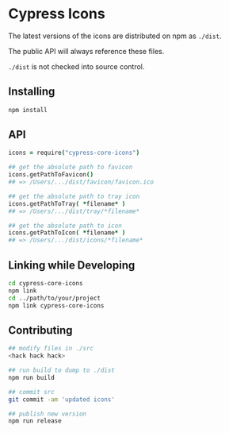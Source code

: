 # Cypress Icons

The latest versions of the icons are distributed on npm as `./dist`.

The public API will always reference these files.

`./dist` is not checked into source control.

## Installing

```bash
npm install
```

## API

```coffeescript
icons = require("cypress-core-icons")

## get the absolute path to favicon
icons.getPathToFavicon()
## => /Users/.../dist/favicon/favicon.ico

## get the absolute path to tray icon
icons.getPathToTray( *filename* )
## => /Users/.../dist/tray/*filename*

## get the absolute path to icon
icons.getPathToIcon( *filename* )
## => /Users/.../dist/icons/*filename*
```

## Linking while Developing

```bash
cd cypress-core-icons
npm link
cd ../path/to/your/project
npm link cypress-core-icons
```

## Contributing

```bash
## modify files in ./src
<hack hack hack>

## run build to dump to ./dist
npm run build

## commit src
git commit -am 'updated icons'

## publish new version
npm run release
```